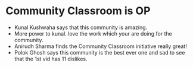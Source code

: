 # Community Classroom is OP

- Kunal Kushwaha says that this community is amazing.
- More power to kunal. love the work which your are doing for the community.
- Anirudh Sharma finds the Community Classroom initiative really great!
- Polok Ghosh says this community is the best ever one and sad to see that the 1st vid has 11 dislikes.
